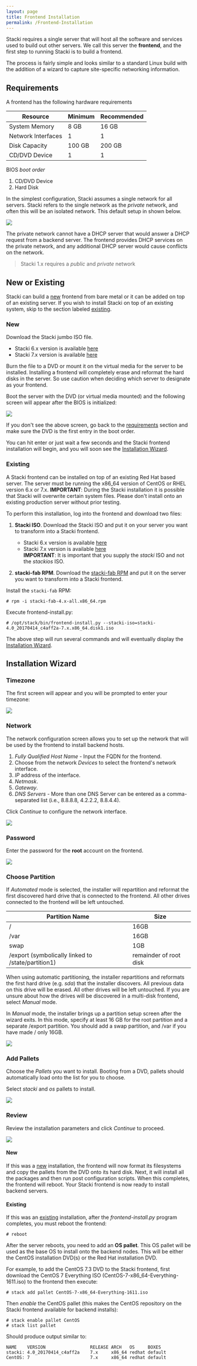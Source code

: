 ```yaml
---
layout: page
title: Frontend Installation
permalink: /Frontend-Installation
---
```


Stacki requires a single server that will host all 
the software and services used to build out other servers. We 
call this server the **frontend**, and the first step to running 
Stacki is to build a frontend. 

The process is fairly simple and looks similar to a standard Linux
build with the addition of a wizard to capture site-specific
networking information.

## Requirements 
 
A frontend has the following hardware requirements

| Resource | Minimum | Recommended |
| -------- | ------- | ----------- |
| System Memory | 8 GB | 16 GB |
| Network Interfaces | 1 | 1 |
| Disk Capacity | 100 GB | 200 GB |
| CD/DVD Device | 1 | 1 |

BIOS _boot order_
 
1. CD/DVD Device
2. Hard Disk

In the simplest configuration, Stacki assumes a single network for all
servers.
Stacki refers to the single network as the _private_ network, 
and often this will be an isolated network.
This default setup in shown below.

![](images/cluster-architecture-network.png)  

The private network cannot have a DHCP server that would answer 
a DHCP request from a backend server. The frontend provides DHCP
services on the private network, and any additional DHCP server
would cause conflicts on the network.

> Stacki 1.x requires a _public_ and _private_ network

## New or Existing

Stacki can build a [new](#new) frontend from bare metal or it can be added on
top of an existing server.
If you wish to install Stacki on top of an existing system, skip to the
section labeled [existing](#existing).

### New

Download the Stacki jumbo ISO file.
   * Stacki 6.x version is available [here](http://stacki.s3.amazonaws.com/public/pallets/4.0/open-source/stackios-4.0-6.x.x86_64.disk1.iso)
   * Stacki 7.x version is available [here](http://stacki.s3.amazonaws.com/public/pallets/4.0/open-source/stackios-4.0_c4aff2a-7.x.x86_64.disk1.iso)

Burn the file to a DVD or mount it on the virtual media for the server to be installed.
Installing a frontend will completely erase and reformat the hard disks in the
server. So use caution when deciding which server to designate as your frontend.

Boot the server with the DVD (or virtual media mounted) and the
following screen will appear after the BIOS is initialized:

![](images/stack-iso-boot.png)

If you don't see the above screen, go back to
the [requirements](#requirements) section and
make sure the DVD is the first entry in the boot order.

You can hit enter or just wait a few seconds and the Stacki
frontend installation will begin, and you will soon see the
[Installation Wizard](#installation-wizard).

### Existing

A Stacki frontend can be installed on top of an existing Red Hat based server.
The server must be running the x86_64 version of CentOS or RHEL version 6.x or
7.x.  **IMPORTANT**: During the Stacki installation it is possible that Stacki will overwrite certain system files.  Please don't install onto an existing production server without prior testing.

To perform this installation, log into the frontend and download two files:

1. **Stacki ISO**. Download the Stacki ISO and put it on your server you want to transform into a Stacki frontend.
    * Stacki 6.x version is available [here](http://stacki.s3.amazonaws.com/public/pallets/4.0/open-source/stacki-4.0_20170427-6.x.x86_64.disk1.iso)
    * Stacki 7.x version is available [here](http://stacki.s3.amazonaws.com/public/pallets/4.0/open-source/stacki-4.0_20170414_c4aff2a-7.x.x86_64.disk1.iso)   
   **IMPORTANT**: It is important that you supply the _stacki_ ISO and not the _stackios_ ISO.

2. **stacki-fab RPM**. Download the [stacki-fab RPM](http://stacki.s3.amazonaws.com/public/pallets/4.0/open-source/stacki-fab-4.x-all.x86_64.rpm) and put it on the server you want to transform into a Stacki frontend.

Install the `stacki-fab` RPM:

    # rpm -i stacki-fab-4.x-all.x86_64.rpm

Execute frontend-install.py:

    # /opt/stack/bin/frontend-install.py --stacki-iso=stacki-4.0_20170414_c4aff2a-7.x.x86_64.disk1.iso

The above step will run several commands and will eventually display
the [Installation Wizard](#installation-wizard).


## Installation Wizard

### Timezone

The first screen will appear and you will be prompted to enter your timezone:

![](images/stacki_config_step_1b.png)

### Network

The network configuration screen allows you to set up the network that will
be used by the frontend to install backend hosts.

1. _Fully Qualified Host Name_ - Input the FQDN for the frontend.
2. Choose from the network _Devices_ to select the frontend's network interface.
3. _IP_ address of the interface.
4. _Netmask_.
5. _Gateway_.
5. _DNS Servers_ - More than one DNS Server can be entered as a comma-separated list (i.e., 8.8.8.8, 4.2.2.2, 8.8.4.4).

Click _Continue_ to configure the network interface. 

![](images/stacki_config_step_2b.png)

### Password

Enter the password for the **root** account on the frontend.  

![](images/stacki_config_step_4.png)

### Choose Partition

If _Automated_ mode is selected, the installer will
repartition and reformat the first discovered hard drive
that is connected to the frontend. All other drives
connected to the frontend will be left untouched.

| Partition Name | Size |
| -------------- | ---- |
|       /        | 16GB |
|       /var     | 16GB |
|       swap     |  1GB | 
| /export (symbolically linked to /state/partition1)|remainder of root disk|

When using automatic partitioning, the installer repartitions
and reformats the first hard drive (e.g. _sda_) that the installer
discovers. All previous data on this drive will be erased.
All other drives will be left untouched. If you are unsure about how
the drives will be discovered in a multi-disk frontend,
select _Manual_ mode.

In _Manual_ mode, the installer brings up a partition setup
screen after the wizard exits. In this mode, specify at least 16 GB
for the root partition and a separate /export partition. You should add
a swap partition, and /var if you have made / only 16GB.

![](images/stacki_config_step_5.png)

### Add Pallets

Choose the _Pallets_ you want to install.
Booting from a DVD, pallets should automatically load onto the list for you to choose.

Select _stacki_ and _os_ pallets to install.

![](images/stacki_config_step_6a_2.png)

### Review

Review the installation parameters and click _Continue_ to proceed.

![](images/stacki_config_step_7_2.png) 

#### New

If this was a [new](#new) installation, the frontend will now format
its filesystems and copy the pallets from the DVD onto its hard disk.
Next, it will install all the packages and then run post configuration
scripts.
When this completes, the frontend will reboot.
Your Stacki frontend is now ready to install backend servers.

#### Existing

If this was an [existing](#existing) installation, after the
_frontend-install.py_ program completes, you must reboot the frontend:

    # reboot

After the server reboots, you need to add an **OS pallet**.
This OS pallet will be used as the base OS to install onto the backend nodes.
This will be either the CentOS installation DVD(s) or the Red Hat installation
DVD.

For example, to add the CentOS 7.3 DVD to the Stacki frontend, first download the
CentOS 7 Everything ISO (CentOS-7-x86_64-Everything-1611.iso) to the frontend then execute:

    # stack add pallet CentOS-7-x86_64-Everything-1611.iso

Then _enable_ the CentOS pallet (this makes the CentOS repository on the Stacki
frontend available for backend installs):

    # stack enable pallet CentOS
    # stack list pallet

Should produce output similar to:

```
NAME    VERSION                 RELEASE ARCH   OS     BOXES
stacki: 4.0_20170414_c4aff2a    7.x     x86_64 redhat default
CentOS: 7                       7.x     x86_64 redhat default
```

